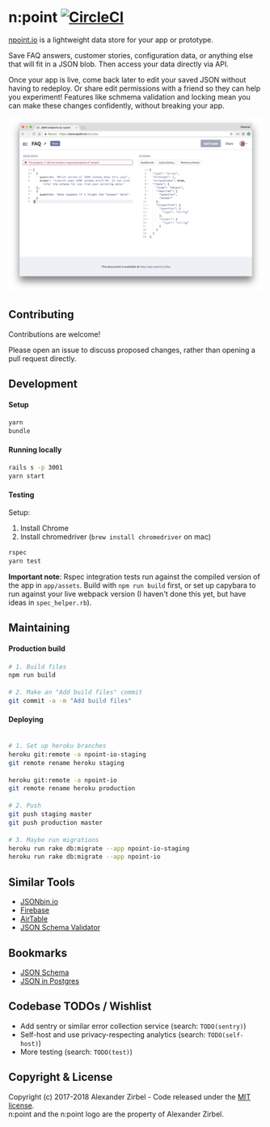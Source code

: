 # n:point [![CircleCI](https://circleci.com/gh/azirbel/npoint/tree/master.svg?style=svg)](https://circleci.com/gh/azirbel/npoint/tree/master)

[npoint.io](https://www.npoint.io/) is a lightweight data store for your app or prototype.

Save FAQ answers, customer stories, configuration data, or	anything else that
will fit in a JSON blob. Then access your data	directly via API.

Once your app is live, come back later to edit your saved JSON	without having
to redeploy. Or share edit permissions with a	friend so they can help you
experiment! Features like schmema validation and locking mean you can make
these changes confidently, without	breaking your app.

![Demo screenshot](public/img/demo-screenshot.png)

## Contributing

Contributions are welcome!

Please open an issue to discuss proposed changes, rather than opening a pull
request directly.

## Development

#### Setup

```bash
yarn
bundle
```

#### Running locally

```bash
rails s -p 3001
yarn start
```

#### Testing

Setup:

1. Install Chrome
2. Install chromedriver (`brew install chromedriver` on mac)

```bash
rspec
yarn test
```

**Important note**: Rspec integration tests run against the compiled version of the
app in `app/assets`. Build with `npm run build` first, or set up capybara to run against
your live webpack version (I haven't done this yet, but have ideas in `spec_helper.rb`).

## Maintaining

#### Production build

```bash
# 1. Build files
npm run build

# 2. Make an "Add build files" commit
git commit -a -m "Add build files"
```

#### Deploying

```bash

# 1. Set up heroku branches
heroku git:remote -a npoint-io-staging
git remote rename heroku staging

heroku git:remote -a npoint-io
git remote rename heroku production

# 2. Push
git push staging master
git push production master

# 3. Maybe run migrations
heroku run rake db:migrate --app npoint-io-staging
heroku run rake db:migrate --app npoint-io
```

## Similar Tools

* [JSONbin.io](https://jsonbin.io/)
* [Firebase](https://firebase.google.com/)
* [AirTable](https://airtable.com)
* [JSON Schema Validator](https://www.jsonschemavalidator.net/)

## Bookmarks

* [JSON Schema](http://json-schema.org/)
* [JSON in Postgres](https://blog.codeship.com/unleash-the-power-of-storing-json-in-postgres/)

## Codebase TODOs / Wishlist

* Add sentry or similar error collection service (search: `TODO(sentry)`)
* Self-host and use privacy-respecting analytics (search: `TODO(self-host)`)
* More testing (search: `TODO(test)`)

## Copyright & License

Copyright (c) 2017-2018 Alexander Zirbel - Code released under the [MIT
license](LICENSE).<br/>n:point and the n:point logo are the property of
Alexander Zirbel.
